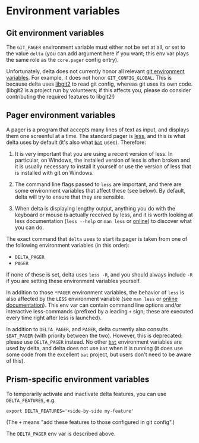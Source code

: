 # Environment variables

## Git environment variables

The `GIT_PAGER` environment variable must either not be set at all, or set to the value `delta` (you can add argument here if you want; this env var plays the same role as the `core.pager` config entry).

Unfortunately, delta does not currently honor all relevant [git environment variables](https://git-scm.com/docs/git-config#_environment).
For example, it does not honor `GIT_CONFIG_GLOBAL`.
This is because delta uses [libgit2](https://github.com/libgit2/libgit2) to read git config, whereas git uses its own code.
(libgit2 is a project run by volunteers; if this affects you, please do consider contributing the required features to libgit2!)

## Pager environment variables

A pager is a program that accepts many lines of text as input, and displays them one screenful at a time.
The standard pager is [less](https://linux.die.net/man/1/less), and this is what delta uses by default (it's also what [`bat`](https://github.com/sharkdp/bat) uses).
Therefore:

1. It is very important that you are using a recent version of less. In particular, on Windows, the installed version of less is often broken and it is usually necessary to install it yourself or use the version of less that is installed with git on Windows.

2. The command line flags passed to `less` are important, and there are some environment variables that affect these (see below). By default, delta will try to ensure that they are sensible.

3. When delta is displaying lengthy output, anything you do with the keyboard or mouse is actually received by less, and it is worth looking at less documentation (`less --help` or `man less` or [online](https://linux.die.net/man/1/less)) to discover what you can do.

The exact command that `delta` uses to start its pager is taken from one of the following environment variables (in this order):

- `DELTA_PAGER`
- `PAGER`

If none of these is set, delta uses `less -R`, and you should always include `-R` if you are setting these environment variables yourself.

In addition to those `*PAGER` environment variables, the behavior of `less` is also affected by the `LESS` environment variable (see `man less` or [online documentation](https://linux.die.net/man/1/less)). This env var can contain command line options and/or interactive less-commands (prefixed by a leading `+` sign; these are executed every time right after less is launched).

In addition to `DELTA_PAGER`, and `PAGER`, delta currently also consults `$BAT_PAGER` (with priority between the two).
However, this is deprecated: please use `DELTA_PAGER` instead.
No other [`bat`](https://github.com/sharkdp/bat) environment variables are used by delta, and delta does not use `bat` when it is running (it does use some code from the excellent `bat` project, but users don't need to be aware of this).

## Prism-specific environment variables

To temporarily activate and inactivate delta features, you can use `DELTA_FEATURES`, e.g.

```
export DELTA_FEATURES='+side-by-side my-feature'
```

(The `+` means "add these features to those configured in git config".)

The `DELTA_PAGER` env var is described above.
